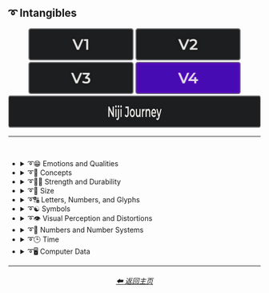<h2>➰ Intangibles</h2>

<div align="center">

[<img src="/Images/Repo_Parts/Buttons/Version_Buttons/button_version_V1_inactive.webp?raw=true" alt="MidJourney V1" height="64" />](/Pages/MJ_V1/Style_Pages/Sphere/Intangibles.md)
[<img src="/Images/Repo_Parts/Buttons/Version_Buttons/button_version_V2_inactive.webp?raw=true" alt="MidJourney V2" height="64" />](/Pages/MJ_V2/Style_Pages/Sphere/Intangibles.md)
[<img src="/Images/Repo_Parts/Buttons/Version_Buttons/button_version_V3_inactive.webp?raw=true" alt="MidJourney V3" height="64" />](/Pages/MJ_V3/Style_Pages/Just_The_Style/Intangibles.md)
[<img src="/Images/Repo_Parts/Buttons/Version_Buttons/button_version_V4_active.webp?raw=true" alt="MidJourney V4" height="64" />](/Pages/MJ_V4/Style_Pages/Just_The_Style/Intangibles.md)
<br>
[<img src="/Images/Repo_Parts/Buttons/Version_Buttons/button_version_niji_inactive_full.webp?raw=true" alt="Niji Journey" height="64" />](/Pages/Niji_Journey/Style_Pages/Intangibles.md)


</div>

<hr>
<br>


- <details><summary>➰😁 Emotions and Qualities</summary><p><div align="center">

	| Happy | Happy Accidents | Joyful |
	| :-: | :-: | :-: |
	| <img src="/Images/MJ_V4/V4_Alpha_3.5/Midjourney_Styles/Happy.webp?raw=true" width="256" /> | <img src="/Images/MJ_V4/V4_Alpha_3.5/Midjourney_Styles/Happy_Accidents.webp?raw=true" width="256" /> | <img src="/Images/MJ_V4/V4_Alpha_3.5/Midjourney_Styles/Joyful.webp?raw=true" width="256" /> |
	
	<br>

	| Excited | Euphoric | Love |
	| :-: | :-: | :-: |
	| <img src="/Images/MJ_V4/V4_Alpha_3.5/Midjourney_Styles/Excited.webp?raw=true" width="256" /> | <img src="/Images/MJ_V4/V4_Alpha_3.5/Midjourney_Styles/Euphoric.webp?raw=true" width="256" /> | <img src="/Images/MJ_V4/V4_Alpha_3.5/Midjourney_Styles/Love.webp?raw=true" width="256" /> |

	<br>
	
	| Sad | Lonely | Depressing |
	| :-: | :-: | :-: |
	| <img src="/Images/MJ_V4/V4_Alpha_3.5/Midjourney_Styles/Sad.webp?raw=true" width="256" /> | <img src="/Images/MJ_V4/V4_Alpha_3.5/Midjourney_Styles/Lonely.webp?raw=true" width="256" /> | <img src="/Images/MJ_V4/V4_Alpha_3.5/Midjourney_Styles/Depressing.webp?raw=true" width="256" /> |
	
	<br>
	
	| Cheerful | Surprise |
	| :-: | :-: |
	| <img src="/Images/MJ_V4/V4_Alpha_3.5/Midjourney_Styles/Cheerful.webp?raw=true" width="256" /> | <img src="/Images/MJ_V4/V4_Alpha_3.5/Midjourney_Styles/Surprise.webp?raw=true" width="256" /> |

	<br>

	| Emotion | Emotional |
	| :-: | :-: |
	| <img src="/Images/MJ_V4/V4_Alpha_3.5/Midjourney_Styles/Emotion.webp?raw=true" width="256" /> | <img src="/Images/MJ_V4/V4_Alpha_3.5/Midjourney_Styles/Emotional.webp?raw=true" width="256" /> |

	<br>
	
	| Intense | Freaky |
	| :-: | :-: |
	| <img src="/Images/MJ_V4/V4_Alpha_3.5/Midjourney_Styles/Intense.webp?raw=true" width="256" /> | <img src="/Images/MJ_V4/V4_Alpha_3.5/Midjourney_Styles/Freaky.webp?raw=true" width="256" /> |

	<br>
	
	| Clever | Brilliant | Intelligent |
	| :-: | :-: | :-: |
	| <img src="/Images/MJ_V4/V4_Alpha_3.5/Midjourney_Styles/Clever.webp?raw=true" width="256" /> | <img src="/Images/MJ_V4/V4_Alpha_3.5/Midjourney_Styles/Brilliant.webp?raw=true" width="256" /> | <img src="/Images/MJ_V4/V4_Alpha_3.5/Midjourney_Styles/Intelligent.webp?raw=true" width="256" /> |

	<br>

	| Whimsical |
	| :-: |
	| <img src="/Images/MJ_V4/V4_Alpha_3.5/Midjourney_Styles/Whimsical.webp?raw=true" width="256" /> |
	
	<br>
	
	| Pleasing | Evocative |
	| :-: | :-: |
	| <img src="/Images/MJ_V4/V4_Alpha_3.5/Midjourney_Styles/Pleasing.webp?raw=true" width="256" /> | <img src="/Images/MJ_V4/V4_Alpha_3.5/Midjourney_Styles/Evocative.webp?raw=true" width="256" /> |

	<br>

	| Angry | Dangerous |
	| :-: | :-: |
	| <img src="/Images/MJ_V4/V4_Alpha_3.5/Midjourney_Styles/Angry.webp?raw=true" width="256" /> | <img src="/Images/MJ_V4/V4_Alpha_3.5/Midjourney_Styles/Dangerous.webp?raw=true" width="256" /> |

	<br>

	| Angelic | Good | Heavenly |
	| :-: | :-: | :-: |
	| <img src="/Images/MJ_V4/V4_Alpha_3.5/Midjourney_Styles/Angelic.webp?raw=true" width="256" /> | <img src="/Images/MJ_V4/V4_Alpha_3.5/Midjourney_Styles/Good.webp?raw=true" width="256" /> | <img src="/Images/MJ_V4/V4_Alpha_3.5/Midjourney_Styles/Heavenly.webp?raw=true" width="256" /> |

	<br>

	| Evil | Diabolic | Demonic |
	| :-: | :-: | :-: |
	| <img src="/Images/MJ_V4/V4_Alpha_3.5/Midjourney_Styles/Evil.webp?raw=true" width="256" /> | <img src="/Images/MJ_V4/V4_Alpha_3.5/Midjourney_Styles/Diabolic.webp?raw=true" width="256" /> | <img src="/Images/MJ_V4/V4_Alpha_3.5/Midjourney_Styles/Demonic.webp?raw=true" width="256" /> |

	<br>

	| Corrupt | Corrupted |
	| :-: | :-: |
	| <img src="/Images/MJ_V4/V4_Alpha_3.5/Midjourney_Styles/Corrupt.webp?raw=true" width="256" /> | <img src="/Images/MJ_V4/V4_Alpha_3.5/Midjourney_Styles/Corrupted.webp?raw=true" width="256" /> |

	<br>
	
	| God | Devil |
	| :-: | :-: |
	| <img src="/Images/MJ_V4/V4_Alpha_3.5/Midjourney_Styles/God.webp?raw=true" width="256" /> | <img src="/Images/MJ_V4/V4_Alpha_3.5/Midjourney_Styles/Devil.webp?raw=true" width="256" /> |

	<br>

	| Benevolent | Malevolent |
	| :-: | :-: |
	| <img src="/Images/MJ_V4/V4_Alpha_3.5/Midjourney_Styles/Benevolent.webp?raw=true" width="256" /> | <img src="/Images/MJ_V4/V4_Alpha_3.5/Midjourney_Styles/Malevolent.webp?raw=true" width="256" /> |

	<br>
	
	| Troubled | Cringey |
	| :-: | :-: |
	| <img src="/Images/MJ_V4/V4_Alpha_3.5/Midjourney_Styles/Troubled.webp?raw=true" width="256" /> | <img src="/Images/MJ_V4/V4_Alpha_3.5/Midjourney_Styles/Cringey.webp?raw=true" width="256" /> |

	<br>

	| Creepy | Horror | Frightened |
	| :-: | :-: | :-: |
	| <img src="/Images/MJ_V4/V4_Alpha_3.5/Midjourney_Styles/Creepy.webp?raw=true" width="256" /> | <img src="/Images/MJ_V4/V4_Alpha_3.5/Midjourney_Styles/Horror.webp?raw=true" width="256" /> | <img src="/Images/MJ_V4/V4_Alpha_3.5/Midjourney_Styles/Frightened.webp?raw=true" width="256" /> |

	<br>

	| Spooky | Haunting |
	| :-: | :-: |
	| <img src="/Images/MJ_V4/V4_Alpha_3.6/Midjourney_Styles/Spooky.webp?raw=true" width="256" /> | <img src="/Images/MJ_V4/V4_Alpha_3.6/Midjourney_Styles/Haunting.webp?raw=true" width="256" /> |
	
	<br>
	
	| Soulful | Sublime | Ideal |
	| :-: | :-: | :-: |
	| <img src="/Images/MJ_V4/V4_Alpha_3.5/Midjourney_Styles/Soulful.webp?raw=true" width="256" /> | <img src="/Images/MJ_V4/V4_Alpha_3.5/Midjourney_Styles/Sublime.webp?raw=true" width="256" /> | <img src="/Images/MJ_V4/V4_Alpha_3.5/Midjourney_Styles/Ideal.webp?raw=true" width="256" /> |

	<br>

	| Luscious | Consumable |
	| :-: | :-: |
	| <img src="/Images/MJ_V4/V4_Alpha_3.5/Midjourney_Styles/Luscious.webp?raw=true" width="256" /> | <img src="/Images/MJ_V4/V4_Alpha_3.5/Midjourney_Styles/Consumable.webp?raw=true" width="256" /> |

	<br>
	
	| Cute |
	| :-: |
	| <img src="/Images/MJ_V4/V4_Alpha_3.5/Midjourney_Styles/Cute.webp?raw=true" width="256" /> |

	</div></p></details>


- <details><summary>➰🧠 Concepts</summary><p><div align="center">

	| Concept | Conceptual | Number |
	| :-: | :-: | :-: |
	| <img src="/Images/MJ_V4/V4_Alpha_3.5/Midjourney_Styles/Concept.webp?raw=true" width="256" /> | <img src="/Images/MJ_V4/V4_Alpha_3.5/Midjourney_Styles/Conceptual.webp?raw=true" width="256" /> | <img src="/Images/MJ_V4/V4_Alpha_3.5/Midjourney_Styles/Number.webp?raw=true" width="256" /> |

	<br>

	| Infused | Refreshing | Essence |
	| :-: | :-: | :-: |
	| <img src="/Images/MJ_V4/V4_Alpha_3.5/Midjourney_Styles/Infused.webp?raw=true" width="256" /> | <img src="/Images/MJ_V4/V4_Alpha_3.5/Midjourney_Styles/Refreshing.webp?raw=true" width="256" /> | <img src="/Images/MJ_V4/V4_Alpha_3.5/Midjourney_Styles/Essence.webp?raw=true" width="256" /> |
	
	<br>
	
	| Esoteric | Supersonic | Magnetic |
	| :-: | :-: | :-: |
	| <img src="/Images/MJ_V4/V4_Alpha_3.5/Midjourney_Styles/Esoteric.webp?raw=true" width="256" /> | <img src="/Images/MJ_V4/V4_Alpha_3.5/Midjourney_Styles/Supersonic.webp?raw=true" width="256" /> | <img src="/Images/MJ_V4/V4_Alpha_3.5/Midjourney_Styles/Magnetic.webp?raw=true" width="256" /> |

	<br>

	| Significant | Insanity |
	| :-: | :-: |
	| <img src="/Images/MJ_V4/V4_Alpha_3.5/Midjourney_Styles/Significant.webp?raw=true" width="256" /> | <img src="/Images/MJ_V4/V4_Alpha_3.5/Midjourney_Styles/Insanity.webp?raw=true" width="256" /> |

	<br>

	| Void |
	| :-: |
	| <img src="/Images/MJ_V4/V4_Alpha_3.5/Midjourney_Styles/Void.webp?raw=true" width="256" /> |
	
	<br>
	
	| Theme |
	| :-: |
	| <img src="/Images/MJ_V4/V4_Alpha_3.5/Midjourney_Styles/Theme.webp?raw=true" width="256" /> |

	<br>

	| Neural | Bleak | Barren |
	| :-: | :-: | :-: |
	| <img src="/Images/MJ_V4/V4_Alpha_3.5/Midjourney_Styles/Neural.webp?raw=true" width="256" /> | <img src="/Images/MJ_V4/V4_Alpha_3.5/Midjourney_Styles/Bleak.webp?raw=true" width="256" /> | <img src="/Images/MJ_V4/V4_Alpha_3.5/Midjourney_Styles/Barren.webp?raw=true" width="256" /> |
	
	<br>

	| Eerie | Vast |
	| :-: | :-: |
	| <img src="/Images/MJ_V4/V4_Alpha_3.5/Midjourney_Styles/Eerie.webp?raw=true" width="256" /> | <img src="/Images/MJ_V4/V4_Alpha_3.5/Midjourney_Styles/Vast.webp?raw=true" width="256" /> |
	
	<br>

	| Nothing | Something |
	| :-: | :-: |
	| <img src="/Images/MJ_V4/V4_Alpha_3.5/Midjourney_Styles/Nothing.webp?raw=true" width="256" /> | <img src="/Images/MJ_V4/V4_Alpha_3.5/Midjourney_Styles/Something.webp?raw=true" width="256" /> |
	
	<br>
	
	| Anything | Everything |
	| :-: | :-: |
	| <img src="/Images/MJ_V4/V4_Alpha_3.5/Midjourney_Styles/Anything.webp?raw=true" width="256" /> | <img src="/Images/MJ_V4/V4_Alpha_3.5/Midjourney_Styles/Everything.webp?raw=true" width="256" /> |

	<br>

	| Someone | Somebody |
	| :-: | :-: |
	| <img src="/Images/MJ_V4/V4_Alpha_3.5/Midjourney_Styles/Someone.webp?raw=true" width="256" /> | <img src="/Images/MJ_V4/V4_Alpha_3.5/Midjourney_Styles/Somebody.webp?raw=true" width="256" /> |

	<br>

	| No-one | Nobody |
	| :-: | :-: |
	| <img src="/Images/MJ_V4/V4_Alpha_3.5/Midjourney_Styles/No-one.webp?raw=true" width="256" /> | <img src="/Images/MJ_V4/V4_Alpha_3.5/Midjourney_Styles/Nobody.webp?raw=true" width="256" /> |

	<br>

	| Anyone | Anybody |
	| :-: | :-: |
	| <img src="/Images/MJ_V4/V4_Alpha_3.5/Midjourney_Styles/Anyone.webp?raw=true" width="256" /> | <img src="/Images/MJ_V4/V4_Alpha_3.5/Midjourney_Styles/Anybody.webp?raw=true" width="256" /> |

	<br>
	
	| Forms | Freaky-Forms |
	| :-: | :-: |
	| <img src="/Images/MJ_V4/V4_Alpha_3.5/Midjourney_Styles/Forms.webp?raw=true" width="256" /> | <img src="/Images/MJ_V4/V4_Alpha_3.5/Midjourney_Styles/Freaky-Forms.webp?raw=true" width="256" /> |

	<br>
	
	| Unknown | Untitled |
	| :-: | :-: |
	| <img src="/Images/MJ_V4/V4_Alpha_3.5/Midjourney_Styles/Unknown.webp?raw=true" width="256" /> | <img src="/Images/MJ_V4/V4_Alpha_3.5/Midjourney_Styles/Untitled.webp?raw=true" width="256" /> |
	
	<br>
	
	| Example | Instance | Incarnation |
	| :-: | :-: | :-: |
	| <img src="/Images/MJ_V4/V4_Alpha_3.5/Midjourney_Styles/Example.webp?raw=true" width="256" /> | <img src="/Images/MJ_V4/V4_Alpha_3.5/Midjourney_Styles/Instance.webp?raw=true" width="256" /> | <img src="/Images/MJ_V4/V4_Alpha_3.5/Midjourney_Styles/Incarnation.webp?raw=true" width="256" /> |
	
	<br>
	
	| Multifarious | Diverse |
	| :-: | :-: |
	| <img src="/Images/MJ_V4/V4_Alpha_3.5/Midjourney_Styles/Multifarious.webp?raw=true" width="256" /> | <img src="/Images/MJ_V4/V4_Alpha_3.5/Midjourney_Styles/Diverse.webp?raw=true" width="256" /> |

	<br>
	
	| Feng Shui | Perfectionism | OCD |
	| :-: | :-: | :-: |
	| <img src="/Images/MJ_V4/V4_Alpha_3.5/Midjourney_Styles/Feng_Shui.webp?raw=true" width="256" /> | <img src="/Images/MJ_V4/V4_Alpha_3.5/Midjourney_Styles/Perfectionism.webp?raw=true" width="256" /> | <img src="/Images/MJ_V4/V4_Alpha_3.5/Midjourney_Styles/OCD.webp?raw=true" width="256" /> |
	
	<br>

	| Knolling | Organized | Sorted |
	| :-: | :-: | :-: |
	| <img src="/Images/MJ_V4/V4_Alpha_3.5/Midjourney_Styles/Knolling.webp?raw=true" width="256" /> | <img src="/Images/MJ_V4/V4_Alpha_3.5/Midjourney_Styles/Organized.webp?raw=true" width="256" /> | <img src="/Images/MJ_V4/V4_Alpha_3.5/Midjourney_Styles/Sorted.webp?raw=true" width="256" /> |

	<br>

	| Neat | Tidy | Archive |
	| :-: | :-: | :-: |
	| <img src="/Images/MJ_V4/V4_Alpha_3.5/Midjourney_Styles/Neat.webp?raw=true" width="256" /> | <img src="/Images/MJ_V4/V4_Alpha_3.5/Midjourney_Styles/Tidy.webp?raw=true" width="256" /> | <img src="/Images/MJ_V4/V4_Alpha_3.5/Midjourney_Styles/Archive.webp?raw=true" width="256" /> |

	<br>
	
	| Random | Technique |
	| :-: | :-: |
	| <img src="/Images/MJ_V4/V4_Alpha_3.5/Midjourney_Styles/Random.webp?raw=true" width="256" /> | <img src="/Images/MJ_V4/V4_Alpha_3.5/Midjourney_Styles/Technique.webp?raw=true" width="256" /> |

	<br>

	| Array | Flexible | Upside-Down |
	| :-: | :-: | :-: |
	| <img src="/Images/MJ_V4/V4_Alpha_3.5/Midjourney_Styles/Array.webp?raw=true" width="256" /> | <img src="/Images/MJ_V4/V4_Alpha_3.5/Midjourney_Styles/Flexible.webp?raw=true" width="256" /> | <img src="/Images/MJ_V4/V4_Alpha_3.5/Midjourney_Styles/Upside-Down.webp?raw=true" width="256" /> |

	<br>
	
	| Chiral | Chirality | Ambidextrous |
	| :-: | :-: | :-: |
	| <img src="/Images/MJ_V4/V4_Alpha_3.5/Midjourney_Styles/Chiral.webp?raw=true" width="256" /> | <img src="/Images/MJ_V4/V4_Alpha_3.5/Midjourney_Styles/Chirality.webp?raw=true" width="256" /> | <img src="/Images/MJ_V4/V4_Alpha_3.5/Midjourney_Styles/Ambidextrous.webp?raw=true" width="256" /> |
	
	<br>
	
	| Continuity | Paradigm |
	| :-: | :-: |
	| <img src="/Images/MJ_V4/V4_Alpha_3.5/Midjourney_Styles/Continuity.webp?raw=true" width="256" /> | <img src="/Images/MJ_V4/V4_Alpha_3.5/Midjourney_Styles/Paradigm.webp?raw=true" width="256" /> |

	<br>
	
	| Representation | Manifestation | Indication |
	| :-: | :-: | :-: |
	| <img src="/Images/MJ_V4/V4_Alpha_3.5/Midjourney_Styles/Representation.webp?raw=true" width="256" /> | <img src="/Images/MJ_V4/V4_Alpha_3.5/Midjourney_Styles/Manifestation.webp?raw=true" width="256" /> | <img src="/Images/MJ_V4/V4_Alpha_3.5/Midjourney_Styles/Indication.webp?raw=true" width="256" /> |
	
	<br>
	
	| Embodiment | Quintessence | Apotheosis |
	| :-: | :-: | :-: |
	| <img src="/Images/MJ_V4/V4_Alpha_3.5/Midjourney_Styles/Embodiment.webp?raw=true" width="256" /> | <img src="/Images/MJ_V4/V4_Alpha_3.5/Midjourney_Styles/Quintessence.webp?raw=true" width="256" /> | <img src="/Images/MJ_V4/V4_Alpha_3.5/Midjourney_Styles/Apotheosis.webp?raw=true" width="256" /> |

	<br>
	
	| Kinetic |
	| :-: |
	| <img src="/Images/MJ_V4/V4_Alpha_3.5/Midjourney_Styles/Kinetic.webp?raw=true" width="256" /> |

	<br>

	| Muted | Silence |
	| :-: | :-: |
	| <img src="/Images/MJ_V4/V4_Alpha_3.5/Midjourney_Styles/Muted.webp?raw=true" width="256" /> | <img src="/Images/MJ_V4/V4_Alpha_3.5/Midjourney_Styles/Silence.webp?raw=true" width="256" /> |

	<br>
	
	| Secret | Secretive |
	| :-: | :-: |
	| <img src="/Images/MJ_V4/V4_Alpha_3.5/Midjourney_Styles/Secret.webp?raw=true" width="256" /> | <img src="/Images/MJ_V4/V4_Alpha_3.5/Midjourney_Styles/Secretive.webp?raw=true" width="256" /> |

	<br>

	| Ambiguous Image | Bayer Matrix |
	| :-: | :-: |
	| <img src="/Images/MJ_V4/V4_Alpha_3.5/Midjourney_Styles/Ambiguous_Image.webp?raw=true" width="256" /> | <img src="/Images/MJ_V4/V4_Alpha_3.5/Midjourney_Styles/Bayer_Matrix.webp?raw=true" width="256" /> |

	<br>

	| Beginning | End | Extended |
    | :-: | :-: | :-: |
    | <img src="/Images/MJ_V4/V4_Alpha_3.5/Midjourney_Styles/Beginning.webp?raw=true" width="256" /> | <img src="/Images/MJ_V4/V4_Alpha_3.5/Midjourney_Styles/End.webp?raw=true" width="256" /> | <img src="/Images/MJ_V4/V4_Alpha_3.5/Midjourney_Styles/Extended.webp?raw=true" width="256" /> |

	<br>

	| Life | Death | Purgatory |
	| :-: | :-: | :-: |
	| <img src="/Images/MJ_V4/V4_Alpha_3.5/Midjourney_Styles/Life.webp?raw=true" width="256" /> | <img src="/Images/MJ_V4/V4_Alpha_3.5/Midjourney_Styles/Death.webp?raw=true" width="256" /> | <img src="/Images/MJ_V4/V4_Alpha_3.5/Midjourney_Styles/Purgatory.webp?raw=true" width="256" /> |

	<br>

	| Mind | Ego | Egodeath |
	| :-: | :-: | :-: |
	| <img src="/Images/MJ_V4/V4_Alpha_3.5/Midjourney_Styles/Mind.webp?raw=true" width="256" /> | <img src="/Images/MJ_V4/V4_Alpha_3.5/Midjourney_Styles/Ego.webp?raw=true" width="256" /> | <img src="/Images/MJ_V4/V4_Alpha_3.5/Midjourney_Styles/Egodeath.webp?raw=true" width="256" /> |

	<br>

	| Paradox | Cryptic |
	| :-: | :-: |
	|<img src="/Images/MJ_V4/V4_Alpha_3.5/Midjourney_Styles/Paradox.webp?raw=true" width="256" /> | <img src="/Images/MJ_V4/V4_Alpha_3.5/Midjourney_Styles/Cryptic.webp?raw=true" width="256" /> |

	<br>

	| Modified | Modification | Manipulation |
	| :-: | :-: | :-: |
	| <img src="/Images/MJ_V4/V4_Alpha_3.5/Midjourney_Styles/Modified.webp?raw=true" width="256" /> | <img src="/Images/MJ_V4/V4_Alpha_3.5/Midjourney_Styles/Modification.webp?raw=true" width="256" /> | <img src="/Images/MJ_V4/V4_Alpha_3.5/Midjourney_Styles/Manipulation.webp?raw=true" width="256" /> |
	
	<br>
	
	| Alterations |
	| :-: |
	| <img src="/Images/MJ_V4/V4_Alpha_3.5/Midjourney_Styles/Alterations.webp?raw=true" width="256" /> |

	<br>
	
	| Miscellaneous | Experimental |
	| :-: | :-: |
	| <img src="/Images/MJ_V4/V4_Alpha_3.5/Midjourney_Styles/Miscellaneous.webp?raw=true" width="256" /> | <img src="/Images/MJ_V4/V4_Alpha_3.5/Midjourney_Styles/Experimental.webp?raw=true" width="256" /> |
	
	<br>
	
	| Aspect | Ratio | Aspect Ratio |
	| :-: | :-: | :-: |
	| <img src="/Images/MJ_V4/V4_Alpha_3.5/Midjourney_Styles/Aspect.webp?raw=true" width="256" /> | <img src="/Images/MJ_V4/V4_Alpha_3.5/Midjourney_Styles/Ratio.webp?raw=true" width="256" /> | <img src="/Images/MJ_V4/V4_Alpha_3.5/Midjourney_Styles/Aspect_Ratio.webp?raw=true" width="256" /> |
	
	<br>

	| Physics | Wafting |
	| :-: | :-: |
	| <img src="/Images/MJ_V4/V4_Alpha_3.5/Midjourney_Styles/Physics.webp?raw=true" width="256" /> | <img src="/Images/MJ_V4/V4_Alpha_3.5/Midjourney_Styles/Wafting.webp?raw=true" width="256" /> |

	<br>

	| System | Prompt |
	| :-: | :-: |
	| <img src="/Images/MJ_V4/V4_Alpha_3.5/Midjourney_Styles/System.webp?raw=true" width="256" /> | <img src="/Images/MJ_V4/V4_Alpha_3.5/Midjourney_Styles/Prompt.webp?raw=true" width="256" /> |

    <br>

    | Sinusoid | Summation |
    | :-: | :-: |
    | <img src="/Images/MJ_V4/V4_Alpha_3.5/Midjourney_Styles/Sinusoid.webp?raw=true" width="256" /> | <img src="/Images/MJ_V4/V4_Alpha_3.5/Midjourney_Styles/Summation.webp?raw=true" width="256" /> |

    <br>

    | Destructive | Abrasion |
    | :-: | :-: |
    | <img src="/Images/MJ_V4/V4_Alpha_3.5/Midjourney_Styles/Destructive.webp?raw=true" width="256" /> | <img src="/Images/MJ_V4/V4_Alpha_3.5/Midjourney_Styles/Abrasion.webp?raw=true" width="256" /> |

    <br>

    | Obstructed | Convergence |
    | :-: | :-: |
    | <img src="/Images/MJ_V4/V4_Alpha_3.5/Midjourney_Styles/Obstructed.webp?raw=true" width="256" /> | <img src="/Images/MJ_V4/V4_Alpha_3.5/Midjourney_Styles/Convergence.webp?raw=true" width="256" /> |

    <br>

    | Displace | Shifted | Shifting |
    | :-: | :-: | :-: |
    | <img src="/Images/MJ_V4/V4_Alpha_3.5/Midjourney_Styles/Displace.webp?raw=true" width="256" /> | <img src="/Images/MJ_V4/V4_Alpha_3.5/Midjourney_Styles/Shifted.webp?raw=true" width="256" /> | <img src="/Images/MJ_V4/V4_Alpha_3.5/Midjourney_Styles/Shifting.webp?raw=true" width="256" /> |
	
	<br>
	
	| Accumulation | Accumulated |
	| :-: | :-: |
	| <img src="/Images/MJ_V4/V4_Alpha_3.5/Midjourney_Styles/Accumulation.webp?raw=true" width="256" /> | <img src="/Images/MJ_V4/V4_Alpha_3.5/Midjourney_Styles/Accumulated.webp?raw=true" width="256" /> |

	<br>

	| Resolution | Format |
	| :-: | :-: |
	| <img src="/Images/MJ_V4/V4_Alpha_3.5/Midjourney_Styles/Resolution.webp?raw=true" width="256" /> | <img src="/Images/MJ_V4/V4_Alpha_3.5/Midjourney_Styles/Format.webp?raw=true" width="256" /> |

	<br>
	
	| Breathing |
	| :-: |
	| <img src="/Images/MJ_V4/V4_Alpha_3.5/Midjourney_Styles/Breathing.webp?raw=true" width="256" /> |

	<br>
	
	| Play | Playing | Playful |
	| :-: | :-: | :-: |
	| <img src="/Images/MJ_V4/V4_Alpha_3.5/Midjourney_Styles/Play.webp?raw=true" width="256" /> | <img src="/Images/MJ_V4/V4_Alpha_3.5/Midjourney_Styles/Playing.webp?raw=true" width="256" /> | <img src="/Images/MJ_V4/V4_Alpha_3.5/Midjourney_Styles/Playful.webp?raw=true" width="256" /> |

	<br>
	
	| Wulfken |
	| :-: |
	| <img src="/Images/MJ_V4/V4_Alpha_3.5/Midjourney_Styles/Wulfken.webp?raw=true" width="256" /> |
	
	<br>
	
	| Nom | Nom-Nom |
	| :-: | :-: |
	| <img src="/Images/MJ_V4/V4_Alpha_3.5/Midjourney_Styles/Nom.webp?raw=true" width="256" /> | <img src="/Images/MJ_V4/V4_Alpha_3.5/Midjourney_Styles/Nom-Nom.webp?raw=true" width="256" /> |

	<br>
	
	| Derp | Hurr-Durr |
	| :-: | :-: |
	| <img src="/Images/MJ_V4/V4_Alpha_3.5/Midjourney_Styles/Derp.webp?raw=true" width="256" /> | <img src="/Images/MJ_V4/V4_Alpha_3.5/Midjourney_Styles/Hurr-Durr.webp?raw=true" width="256" /> |
	
	<br>
	
	| Derr | Durrific |
	| :-: | :-: |
	| <img src="/Images/MJ_V4/V4_Alpha_3.5/Midjourney_Styles/Derr.webp?raw=true" width="256" /> | <img src="/Images/MJ_V4/V4_Alpha_3.5/Midjourney_Styles/Durrific.webp?raw=true" width="256" /> |

	</div></p></details>


- <details><summary>➰🏋️‍♂️ Strength and Durability</summary><p><div align="center">

	| Weak | Strong | Durable |
	| :-: | :-: | :-: |
	| <img src="/Images/MJ_V4/V4_Alpha_3.5/Midjourney_Styles/Weak.webp?raw=true" width="256" /> | <img src="/Images/MJ_V4/V4_Alpha_3.5/Midjourney_Styles/Strong.webp?raw=true" width="256" /> | <img src="/Images/MJ_V4/V4_Alpha_3.5/Midjourney_Styles/Durable.webp?raw=true" width="256" /> |

	<br>

	| Powerful |
	| :-: |
	| <img src="/Images/MJ_V4/V4_Alpha_3.5/Midjourney_Styles/Powerful.webp?raw=true" width="256" /> |

	</div></p></details>


- <details><summary>➰🤏 Size</summary><p><div align="center">

	| Size | Bite-Sized | Scale |
	| :-: | :-: | :-: |
	| <img src="/Images/MJ_V4/V4_Alpha_3.5/Midjourney_Styles/Size.webp?raw=true" width="256" /> | <img src="/Images/MJ_V4/V4_Alpha_3.5/Midjourney_Styles/Bite-Sized.webp?raw=true" width="256" /> | <img src="/Images/MJ_V4/V4_Alpha_3.5/Midjourney_Styles/Scale.webp?raw=true" width="256" /> |
	
	<br>
	
	| Nano | Micro | Tiny |
	| :-: | :-: | :-: |
	| <img src="/Images/MJ_V4/V4_Alpha_3.5/Midjourney_Styles/Nano.webp?raw=true" width="256" /> | <img src="/Images/MJ_V4/V4_Alpha_3.5/Midjourney_Styles/Micro.webp?raw=true" width="256" /> | <img src="/Images/MJ_V4/V4_Alpha_3.5/Midjourney_Styles/Tiny.webp?raw=true" width="256" /> |
	
	<br>
	
	| Mini | Big | Large |
	| :-: | :-: | :-: |
	| <img src="/Images/MJ_V4/V4_Alpha_3.5/Midjourney_Styles/Mini.webp?raw=true" width="256" /> | <img src="/Images/MJ_V4/V4_Alpha_3.5/Midjourney_Styles/Big.webp?raw=true" width="256" /> | <img src="/Images/MJ_V4/V4_Alpha_3.5/Midjourney_Styles/Large.webp?raw=true" width="256" /> |

	<br>
	
	| Huge | Massive | Massive Scale |
	| :-: | :-: | :-: |
	| <img src="/Images/MJ_V4/V4_Alpha_3.5/Midjourney_Styles/Huge.webp?raw=true" width="256" /> | <img src="/Images/MJ_V4/V4_Alpha_3.5/Midjourney_Styles/Massive.webp?raw=true" width="256" /> | <img src="/Images/MJ_V4/V4_Alpha_3.5/Midjourney_Styles/Massive_Scale.webp?raw=true" width="256" /> |

	</div></p></details>


- <details><summary>➰🔠 Letters, Numbers, and Glyphs</summary><p>

  - <details><summary>🔠 Letters</summary><p><div align="center">

	| A | B | C |
	| :-: | :-: | :-: |
	| <img src="/Images/MJ_V4/V4_Alpha_3.6/Midjourney_Styles/Unicode_Characters/Letters/A.webp?raw=true" width="256" /> | <img src="/Images/MJ_V4/V4_Alpha_3.6/Midjourney_Styles/Unicode_Characters/Letters/B.webp?raw=true" width="256" /> | <img src="/Images/MJ_V4/V4_Alpha_3.6/Midjourney_Styles/Unicode_Characters/Letters/C.webp?raw=true" width="256" /> |
	
	<br>
	
	| D | E | F |
	| :-: | :-: | :-: |
	| <img src="/Images/MJ_V4/V4_Alpha_3.6/Midjourney_Styles/Unicode_Characters/Letters/D.webp?raw=true" width="256" /> | <img src="/Images/MJ_V4/V4_Alpha_3.6/Midjourney_Styles/Unicode_Characters/Letters/E.webp?raw=true" width="256" /> | <img src="/Images/MJ_V4/V4_Alpha_3.6/Midjourney_Styles/Unicode_Characters/Letters/F.webp?raw=true" width="256" /> |
	
	<br>
	
	| G | H | I |
	| :-: | :-: | :-: |
	| <img src="/Images/MJ_V4/V4_Alpha_3.6/Midjourney_Styles/Unicode_Characters/Letters/G.webp?raw=true" width="256" /> | <img src="/Images/MJ_V4/V4_Alpha_3.6/Midjourney_Styles/Unicode_Characters/Letters/H.webp?raw=true" width="256" /> | <img src="/Images/MJ_V4/V4_Alpha_3.6/Midjourney_Styles/Unicode_Characters/Letters/I.webp?raw=true" width="256" /> |
	
	<br>
	
	| J | K | L |
	| :-: | :-: | :-: |
	| <img src="/Images/MJ_V4/V4_Alpha_3.6/Midjourney_Styles/Unicode_Characters/Letters/J.webp?raw=true" width="256" /> | <img src="/Images/MJ_V4/V4_Alpha_3.6/Midjourney_Styles/Unicode_Characters/Letters/K.webp?raw=true" width="256" /> | <img src="/Images/MJ_V4/V4_Alpha_3.6/Midjourney_Styles/Unicode_Characters/Letters/L.webp?raw=true" width="256" /> |
	
	<br>
	
	| M | N | O |
	| :-: | :-: | :-: |
	| <img src="/Images/MJ_V4/V4_Alpha_3.6/Midjourney_Styles/Unicode_Characters/Letters/M.webp?raw=true" width="256" /> | <img src="/Images/MJ_V4/V4_Alpha_3.6/Midjourney_Styles/Unicode_Characters/Letters/N.webp?raw=true" width="256" /> | <img src="/Images/MJ_V4/V4_Alpha_3.6/Midjourney_Styles/Unicode_Characters/Letters/O.webp?raw=true" width="256" /> |
	
	<br>
	
	| P | Q | R |
	| :-: | :-: | :-: |
	| <img src="/Images/MJ_V4/V4_Alpha_3.6/Midjourney_Styles/Unicode_Characters/Letters/P.webp?raw=true" width="256" /> | <img src="/Images/MJ_V4/V4_Alpha_3.6/Midjourney_Styles/Unicode_Characters/Letters/Q.webp?raw=true" width="256" /> | <img src="/Images/MJ_V4/V4_Alpha_3.6/Midjourney_Styles/Unicode_Characters/Letters/R.webp?raw=true" width="256" /> |
	
	<br>
	
	| S | T | U |
	| :-: | :-: | :-: |
	| <img src="/Images/MJ_V4/V4_Alpha_3.6/Midjourney_Styles/Unicode_Characters/Letters/S.webp?raw=true" width="256" /> | <img src="/Images/MJ_V4/V4_Alpha_3.6/Midjourney_Styles/Unicode_Characters/Letters/T.webp?raw=true" width="256" /> | <img src="/Images/MJ_V4/V4_Alpha_3.6/Midjourney_Styles/Unicode_Characters/Letters/U.webp?raw=true" width="256" /> |
	
	<br>
	
	| V | W | X |
	| :-: | :-: | :-: |
	| <img src="/Images/MJ_V4/V4_Alpha_3.6/Midjourney_Styles/Unicode_Characters/Letters/V.webp?raw=true" width="256" /> | <img src="/Images/MJ_V4/V4_Alpha_3.6/Midjourney_Styles/Unicode_Characters/Letters/W.webp?raw=true" width="256" /> | <img src="/Images/MJ_V4/V4_Alpha_3.6/Midjourney_Styles/Unicode_Characters/Letters/X.webp?raw=true" width="256" /> |
	
	<br>
	
	| Y | Z |
	| :-: | :-: |
	| <img src="/Images/MJ_V4/V4_Alpha_3.6/Midjourney_Styles/Unicode_Characters/Letters/Y.webp?raw=true" width="256" /> | <img src="/Images/MJ_V4/V4_Alpha_3.6/Midjourney_Styles/Unicode_Characters/Letters/Z.webp?raw=true" width="256" /> |

	</div></p></details>


  - <details><summary>🔢 Numbers</summary><p><div align="center">

	| 0 | 1 | 2 |
	| :-: | :-: | :-: |
	| <img src="/Images/MJ_V4/V4_Alpha_3.6/Midjourney_Styles/Unicode_Characters/Numbers/0.webp?raw=true" width="256" /> | <img src="/Images/MJ_V4/V4_Alpha_3.6/Midjourney_Styles/Unicode_Characters/Numbers/1.webp?raw=true" width="256" /> | <img src="/Images/MJ_V4/V4_Alpha_3.6/Midjourney_Styles/Unicode_Characters/Numbers/2.webp?raw=true" width="256" /> |
	
	
	<br>
	
	| 3 | 4 | 5 |
	| :-: | :-: | :-: |
	| <img src="/Images/MJ_V4/V4_Alpha_3.6/Midjourney_Styles/Unicode_Characters/Numbers/3.webp?raw=true" width="256" /> | <img src="/Images/MJ_V4/V4_Alpha_3.6/Midjourney_Styles/Unicode_Characters/Numbers/4.webp?raw=true" width="256" /> | <img src="/Images/MJ_V4/V4_Alpha_3.6/Midjourney_Styles/Unicode_Characters/Numbers/5.webp?raw=true" width="256" /> |
	
	<br>
	
	| 6 | 7 | 8 |
	| :-: | :-: | :-: |
	| <img src="/Images/MJ_V4/V4_Alpha_3.6/Midjourney_Styles/Unicode_Characters/Numbers/6.webp?raw=true" width="256" /> | <img src="/Images/MJ_V4/V4_Alpha_3.6/Midjourney_Styles/Unicode_Characters/Numbers/7.webp?raw=true" width="256" /> | <img src="/Images/MJ_V4/V4_Alpha_3.6/Midjourney_Styles/Unicode_Characters/Numbers/8.webp?raw=true" width="256" /> |
	
	<br>
	
	| 9 |
	| :-: |
	| <img src="/Images/MJ_V4/V4_Alpha_3.6/Midjourney_Styles/Unicode_Characters/Numbers/9.webp?raw=true" width="256" /> |

	</div></p></details>


  - <details><summary>🔣 Unicode Symbols</summary><p><div align="center">

	| <br>,<p><div align="center"><i><h6>Comma</h6></i></div></p> | <br>&#x27;<p><div align="center"><i><h6>Apostrophe</h6></i></div></p> |
	| :-: | :-: |
	| <img src="/Images/MJ_V4/V4_Alpha_3.5/Midjourney_Styles/Unicode_Symbols/Comma.webp?raw=true" width="256" /> | <img src="/Images/MJ_V4/V4_Alpha_3.5/Midjourney_Styles/Unicode_Symbols/Apostrophe.webp?raw=true" width="256" /> |

	<br>

	| <br>&#x22;<p><div align="center"><i><h6>Quotation Mark</h6></i></div></p> | <br>„<p><div align="center"><i><h6>Double Low-9 Quotation Mark</h6></i></div></p> |
	| :-: | :-: |
	| <img src="/Images/MJ_V4/V4_Alpha_3.5/Midjourney_Styles/Unicode_Symbols/Quotation_Mark.webp?raw=true" width="256" /> | <img src="/Images/MJ_V4/V4_Alpha_3.5/Midjourney_Styles/Unicode_Symbols/Double_Low-9_Quotation_Mark.webp?raw=true" width="256" /> |

	<br>

	| <br>.<p><div align="center"><i><h6>Period</h6></i></div></p> | <br>…<p><div align="center"><i><h6>Ellipsis</h6></i></div></p> | <br>`<p><div align="center"><i><h6>Backtick</h6></i></div></p> |
	| :-: | :-: | :-: |
	| <img src="/Images/MJ_V4/V4_Alpha_3.5/Midjourney_Styles/Unicode_Symbols/Period.webp?raw=true" width="256" /> | <img src="/Images/MJ_V4/V4_Alpha_3.5/Midjourney_Styles/Unicode_Symbols/Ellipsis.webp?raw=true" width="256" /> | <img src="/Images/MJ_V4/V4_Alpha_3.5/Midjourney_Styles/Unicode_Symbols/Backtick.webp?raw=true" width="256" /> |

	<br>

	| <br>~<p><div align="center"><i><h6>Tilde</h6></i></div></p> | <br>_<p><div align="center"><i><h6>Underscore</h6></i></div></p> | <br>¯<p><div align="center"><i><h6>Macron</h6></i></div></p> |
	| :-: | :-: | :-: |
	| <img src="/Images/MJ_V4/V4_Alpha_3.5/Midjourney_Styles/Unicode_Symbols/Tilde.webp?raw=true" width="256" /> | <img src="/Images/MJ_V4/V4_Alpha_3.5/Midjourney_Styles/Unicode_Symbols/Underscore.webp?raw=true" width="256" /> | <img src="/Images/MJ_V4/V4_Alpha_3.5/Midjourney_Styles/Unicode_Symbols/Macron.webp?raw=true" width="256" /> |

	<br>

	| <br>@<p><div align="center"><i><h6>At Sign</h6></i></div></p> | <br>#<p><div align="center"><i><h6>Number Sign</h6></i></div></p> |
	| :-: | :-: |
	| <img src="/Images/MJ_V4/V4_Alpha_3.5/Midjourney_Styles/Unicode_Symbols/At_Sign.webp?raw=true" width="256" /> | <img src="/Images/MJ_V4/V4_Alpha_3.5/Midjourney_Styles/Unicode_Symbols/Number_Sign.webp?raw=true" width="256" /> |

	<br>

	| <br>^<p><div align="center"><i><h6>Caret</h6></i></div></p> | <br>°<p><div align="center"><i><h6>Degrees</h6></i></div></p> | <br>¤<p><div align="center"><i><h6>Currency Sign</h6></i></div></p> |
	| :-: | :-: | :-: |
	| <img src="/Images/MJ_V4/V4_Alpha_3.5/Midjourney_Styles/Unicode_Symbols/Caret.webp?raw=true" width="256" /> | <img src="/Images/MJ_V4/V4_Alpha_3.5/Midjourney_Styles/Unicode_Symbols/Degrees.webp?raw=true" width="256" /> | <img src="/Images/MJ_V4/V4_Alpha_3.5/Midjourney_Styles/Unicode_Symbols/Currency_Sign.webp?raw=true" width="256" /> |

	<br>

	| <br>$<p><div align="center"><i><h6>Dollar</h6></i></div></p> | <br>¢<p><div align="center"><i><h6>Cent</h6></i></div></p> | <br>£<p><div align="center"><i><h6>Pound</h6></i></div></p> |
	| :-: | :-: | :-: |
	| <img src="/Images/MJ_V4/V4_Alpha_3.5/Midjourney_Styles/Unicode_Symbols/Dollar.webp?raw=true" width="256" /> | <img src="/Images/MJ_V4/V4_Alpha_3.5/Midjourney_Styles/Unicode_Symbols/Cent.webp?raw=true" width="256" /> | <img src="/Images/MJ_V4/V4_Alpha_3.5/Midjourney_Styles/Unicode_Symbols/Pound.webp?raw=true" width="256" /> |

	<br>

	| <br>€<p><div align="center"><i><h6>Euro</h6></i></div></p> | <br>¥<p><div align="center"><i><h6>Yen</h6></i></div></p> | <br>₩<p><div align="center"><i><h6>Won</h6></i></div></p> |
	| :-: | :-: | :-: |
	| <img src="/Images/MJ_V4/V4_Alpha_3.5/Midjourney_Styles/Unicode_Symbols/Euro.webp?raw=true" width="256" /> | <img src="/Images/MJ_V4/V4_Alpha_3.5/Midjourney_Styles/Unicode_Symbols/Yen.webp?raw=true" width="256" /> | <img src="/Images/MJ_V4/V4_Alpha_3.5/Midjourney_Styles/Unicode_Symbols/Won.webp?raw=true" width="256" /> |

	<br>

	| <br>%<p><div align="center"><i><h6>Percent</h6></i></div></p> | <br>‰<p><div align="center"><i><h6>Permile</h6></i></div></p> |
	| :-: | :-: |
	| <img src="/Images/MJ_V4/V4_Alpha_3.5/Midjourney_Styles/Unicode_Symbols/Percent.webp?raw=true" width="256" /> | <img src="/Images/MJ_V4/V4_Alpha_3.5/Midjourney_Styles/Unicode_Symbols/Permile.webp?raw=true" width="256" /> |

	<br>

	| <br>&<p><div align="center"><i><h6>Ampersand</h6></i></div></p> | <br>⅋<p><div align="center"><i><h6>Turned Ampersand</h6></i></div></p> |
	| :-: | :-: |
	| <img src="/Images/MJ_V4/V4_Alpha_3.5/Midjourney_Styles/Unicode_Symbols/Ampersand.webp?raw=true" width="256" /> | <img src="/Images/MJ_V4/V4_Alpha_3.5/Midjourney_Styles/Unicode_Symbols/Turned_Ampersand.webp?raw=true" width="256" /> |

	<br>

	| <br>;<p><div align="center"><i><h6>Semicolon</h6></i></div></p> | <br>:<p><div align="center"><i><h6>Colon</h6></i></div></p> | <br>⁝<p><div align="center"><i><h6>Isocolon</h6></i></div></p> |
	| :-: | :-: | :-: |
	| <img src="/Images/MJ_V4/V4_Alpha_3.5/Midjourney_Styles/Unicode_Symbols/Semicolon.webp?raw=true" width="256" /> | <img src="/Images/MJ_V4/V4_Alpha_3.5/Midjourney_Styles/Unicode_Symbols/Colon.webp?raw=true" width="256" /> | <img src="/Images/MJ_V4/V4_Alpha_3.5/Midjourney_Styles/Unicode_Symbols/Isocolon.webp?raw=true" width="256" /> |

	<br>

	| <br>&#x7C;<p><div align="center"><i><h6>Vertical Bar</h6></i></div></p> | <br>¦<p><div align="center"><i><h6>Broken Vertical Bar</h6></i></div></p> |
	| :-: | :-: |
	| <img src="/Images/MJ_V4/V4_Alpha_3.5/Midjourney_Styles/Unicode_Symbols/Vertical_Bar.webp?raw=true" width="256" /> | <img src="/Images/MJ_V4/V4_Alpha_3.5/Midjourney_Styles/Unicode_Symbols/Broken_Vertical_Bar.webp?raw=true" width="256" /> |

	<br>

	| <br>/<p><div align="center"><i><h6>Slash</h6></i></div></p> | <br>&#x5C;<p><div align="center"><i><h6>Backslash</h6></i></div></p> |
	| :-: | :-: |
	| <img src="/Images/MJ_V4/V4_Alpha_3.5/Midjourney_Styles/Unicode_Symbols/Slash.webp?raw=true" width="256" /> | <img src="/Images/MJ_V4/V4_Alpha_3.5/Midjourney_Styles/Unicode_Symbols/Backslash.webp?raw=true" width="256" /> |

	<br>

	| <br>+<p><div align="center"><i><h6>Plus</h6></i></div></p> | <br>-<p><div align="center"><i><h6>Hyphen</h6></i></div></p> | <br>±<p><div align="center"><i><h6>Plus-Minus Sign</h6></i></div></p> |
	| :-: | :-: | :-: |
	| <img src="/Images/MJ_V4/V4_Alpha_3.5/Midjourney_Styles/Unicode_Symbols/Plus.webp?raw=true" width="256" /> | <img src="/Images/MJ_V4/V4_Alpha_3.5/Midjourney_Styles/Unicode_Symbols/Hyphen.webp?raw=true" width="256" /> | <img src="/Images/MJ_V4/V4_Alpha_3.5/Midjourney_Styles/Unicode_Symbols/Plus-Minus_Sign.webp?raw=true" width="256" /> |

	<br>

	| <br>×<p><div align="center"><i><h6>Multiply</h6></i></div></p> | <br>÷<p><div align="center"><i><h6>Divide</h6></i></div></p> | <br>=<p><div align="center"><i><h6>Equals</h6></i></div></p> |
	| :-: | :-: | :-: |
	| <img src="/Images/MJ_V4/V4_Alpha_3.5/Midjourney_Styles/Unicode_Symbols/Multiply.webp?raw=true" width="256" /> | <img src="/Images/MJ_V4/V4_Alpha_3.5/Midjourney_Styles/Unicode_Symbols/Divide.webp?raw=true" width="256" /> | <img src="/Images/MJ_V4/V4_Alpha_3.5/Midjourney_Styles/Unicode_Symbols/Equals.webp?raw=true" width="256" /> |

	<br>

	| <br><<p><div align="center"><i><h6>Less Than</h6></i></div></p> | <br>><p><div align="center"><i><h6>Greater Than</h6></i></div></p> |
	| :-: | :-: |
	| <img src="/Images/MJ_V4/V4_Alpha_3.5/Midjourney_Styles/Unicode_Symbols/Less_Than.webp?raw=true" width="256" /> | <img src="/Images/MJ_V4/V4_Alpha_3.5/Midjourney_Styles/Unicode_Symbols/Greater_Than.webp?raw=true" width="256" /> |

	<br>

	| <br>!<p><div align="center"><i><h6>Exclimation Mark</h6></i></div></p> | <br>¡<p><div align="center"><i><h6>Inverted Exclimation Mark</h6></i></div></p> |
	| :-: | :-: |
	| <img src="/Images/MJ_V4/V4_Alpha_3.5/Midjourney_Styles/Unicode_Symbols/Exclimation_Mark.webp?raw=true" width="256" /> | <img src="/Images/MJ_V4/V4_Alpha_3.5/Midjourney_Styles/Unicode_Symbols/Inverted_Exclimation_Mark.webp?raw=true" width="256" /> |

	<br>

	| <br>?<p><div align="center"><i><h6>Question Mark</h6></i></div></p> | <br>¿<p><div align="center"><i><h6>Inverted Question Mark</h6></i></div></p> | <br>‽<p><div align="center"><i><h6>Interrobang</h6></i></div></p> |
	| :-: | :-: | :-: |
	| <img src="/Images/MJ_V4/V4_Alpha_3.5/Midjourney_Styles/Unicode_Symbols/Question_Mark.webp?raw=true" width="256" /> | <img src="/Images/MJ_V4/V4_Alpha_3.5/Midjourney_Styles/Unicode_Symbols/Inverted_Question_Mark.webp?raw=true" width="256" /> | <img src="/Images/MJ_V4/V4_Alpha_3.5/Midjourney_Styles/Unicode_Symbols/Interrobang.webp?raw=true" width="256" /> |

	<br>

	| <br>*<p><div align="center"><i><h6>Asterisk</h6></i></div></p> | <br>⁂<p><div align="center"><i><h6>Asterism</h6></i></div></p> |
	| :-: | :-: |
	| <img src="/Images/MJ_V4/V4_Alpha_3.5/Midjourney_Styles/Unicode_Symbols/Asterisk.webp?raw=true" width="256" /> | <img src="/Images/MJ_V4/V4_Alpha_3.5/Midjourney_Styles/Unicode_Symbols/Asterism.webp?raw=true" width="256" /> |

	<br>

	| <br>•<p><div align="center"><i><h6>Bullet</h6></i></div></p> | <br>‣<p><div align="center"><i><h6>Triangular Bullet</h6></i></div></p> |
	| :-: | :-: |
	| <img src="/Images/MJ_V4/V4_Alpha_3.5/Midjourney_Styles/Unicode_Symbols/Bullet.webp?raw=true" width="256" /> | <img src="/Images/MJ_V4/V4_Alpha_3.5/Midjourney_Styles/Unicode_Symbols/Triangular_Bullet.webp?raw=true" width="256" /> |

	<br>

	| <br>○<p><div align="center"><i><h6>White Circle</h6></i></div></p> | <br>●<p><div align="center"><i><h6>Black Circle</h6></i></div></p> |
	| :-: | :-: |
	| <img src="/Images/MJ_V4/V4_Alpha_3.5/Midjourney_Styles/Unicode_Symbols/White_Circle.webp?raw=true" width="256" /> | <img src="/Images/MJ_V4/V4_Alpha_3.5/Midjourney_Styles/Unicode_Symbols/Black_Circle.webp?raw=true" width="256" /> |

	<br>

	| <br>□<p><div align="center"><i><h6>White Square</h6></i></div></p> | <br>■<p><div align="center"><i><h6>Black Square</h6></i></div></p> | ▪<br>︎<p><div align="center"><i><h6>Small Black Square</h6></i></div></p> |
	| :-: | :-: | :-: |
	| <img src="/Images/MJ_V4/V4_Alpha_3.5/Midjourney_Styles/Unicode_Symbols/White_Square.webp?raw=true" width="256" /> | <img src="/Images/MJ_V4/V4_Alpha_3.5/Midjourney_Styles/Unicode_Symbols/Black_Square.webp?raw=true" width="256" /> | <img src="/Images/MJ_V4/V4_Alpha_3.5/Midjourney_Styles/Unicode_Symbols/Small_Black_Square.webp?raw=true" width="256" /> |

	<br>

	| <br>☆<p><div align="center"><i><h6>Star</h6></i></div></p> | <br>◇<p><div align="center"><i><h6>Diamond</h6></i></div></p> |
	| :-: | :-: |
	| <img src="/Images/MJ_V4/V4_Alpha_3.5/Midjourney_Styles/Unicode_Symbols/Star.webp?raw=true" width="256" /> | <img src="/Images/MJ_V4/V4_Alpha_3.5/Midjourney_Styles/Unicode_Symbols/Diamond.webp?raw=true" width="256" /> |

	<br>

	| <br>♤<p><div align="center"><i><h6>Spade</h6></i></div></p> | <br>♡<p><div align="center"><i><h6>Heart</h6></i></div></p> | <br>♧<p><div align="center"><i><h6>Club</h6></i></div></p> |
	| :-: | :-: | :-: |
	| <img src="/Images/MJ_V4/V4_Alpha_3.5/Midjourney_Styles/Unicode_Symbols/Spade.webp?raw=true" width="256" /> | <img src="/Images/MJ_V4/V4_Alpha_3.5/Midjourney_Styles/Unicode_Symbols/Heart.webp?raw=true" width="256" /> | <img src="/Images/MJ_V4/V4_Alpha_3.5/Midjourney_Styles/Unicode_Symbols/Club.webp?raw=true" width="256" /> |

	<br>

	| <br>†<p><div align="center"><i><h6>Dagger</h6></i></div></p> | <br>‡<p><div align="center"><i><h6>Double Dagger</h6></i></div></p> |
	| :-: | :-: |
	| <img src="/Images/MJ_V4/V4_Alpha_3.5/Midjourney_Styles/Unicode_Symbols/Dagger.webp?raw=true" width="256" /> | <img src="/Images/MJ_V4/V4_Alpha_3.5/Midjourney_Styles/Unicode_Symbols/Double_Dagger.webp?raw=true" width="256" /> |

	<br>

	| <br>(<p><div align="center"><i><h6>Left Parenthesis</h6></i></div></p> | <br>)<p><div align="center"><i><h6>Right Parenthesis</h6></i></div></p> |
	| :-: | :-: |
	| <img src="/Images/MJ_V4/V4_Alpha_3.5/Midjourney_Styles/Unicode_Symbols/Left_Parenthesis.webp?raw=true" width="256" /> | <img src="/Images/MJ_V4/V4_Alpha_3.5/Midjourney_Styles/Unicode_Symbols/Right_Parenthesis.webp?raw=true" width="256" /> |

	<br>

	| <br>[<p><div align="center"><i><h6>Left Square Bracket</h6></i></div></p> | <br>]<p><div align="center"><i><h6>Right Square Bracket</h6></i></div></p> |
	| :-: | :-: |
	| <img src="/Images/MJ_V4/V4_Alpha_3.5/Midjourney_Styles/Unicode_Symbols/Left_Square_Bracket.webp?raw=true" width="256" /> | <img src="/Images/MJ_V4/V4_Alpha_3.5/Midjourney_Styles/Unicode_Symbols/Right_Square_Bracket.webp?raw=true" width="256" /> |

	<br>

	| <br>{<p><div align="center"><i><h6>Left Curly Bracket</h6></i></div></p> | <br>}<p><div align="center"><i><h6>Right Curly Bracket</h6></i></div></p> |
	| :-: | :-: |
	| <img src="/Images/MJ_V4/V4_Alpha_3.5/Midjourney_Styles/Unicode_Symbols/Left_Curly_Bracket.webp?raw=true" width="256" /> | <img src="/Images/MJ_V4/V4_Alpha_3.5/Midjourney_Styles/Unicode_Symbols/Right_Curly_Bracket.webp?raw=true" width="256" /> |

	<br>

	| <br>《<p><div align="center"><i><h6>Left Guillemet</h6></i></div></p> | <br>》<p><div align="center"><i><h6>Right Guillemet</h6></i></div></p> |
	| :-: | :-: |
	| <img src="/Images/MJ_V4/V4_Alpha_3.5/Midjourney_Styles/Unicode_Symbols/Left_Guillemet.webp?raw=true" width="256" /> | <img src="/Images/MJ_V4/V4_Alpha_3.5/Midjourney_Styles/Unicode_Symbols/Right_Guillemet.webp?raw=true" width="256" /> |

	<br>

	| <br>‹<p><div align="center"><i><h6>Single Left-Pointing Angle Quotation Mark</h6></i></div></p> | <br>›<p><div align="center"><i><h6>Single Right-Pointing Angle Quotation Mark</h6></i></div></p> |
	| :-: | :-: |
	| <img src="/Images/MJ_V4/V4_Alpha_3.5/Midjourney_Styles/Unicode_Symbols/Single_Left-Pointing_Angle Quotation_Mark.webp?raw=true" width="256" /> | <img src="/Images/MJ_V4/V4_Alpha_3.5/Midjourney_Styles/Unicode_Symbols/Single_Right-Pointing_Angle_Quotation_Mark.webp?raw=true" width="256" /> |

	<br>

	| <br>«<p><div align="center"><i><h6>Double Left-Pointing Angle Quotation Mark</h6></i></div></p> | <br>»<p><div align="center"><i><h6>Double Right-Pointing Angle Quotation Mark</h6></i></div></p> |
	| :-: | :-: |
	| <img src="/Images/MJ_V4/V4_Alpha_3.5/Midjourney_Styles/Unicode_Symbols/Double_Left-Pointing_Angle Quotation_Mark.webp?raw=true" width="256" /> | <img src="/Images/MJ_V4/V4_Alpha_3.5/Midjourney_Styles/Unicode_Symbols/Double_Right-Pointing_Angle_Quotation_Mark.webp?raw=true" width="256" /> |

	<br>

	| <br>™<p><div align="center"><i><h6>Trademark</h6></i></div></p> | <br>©<p><div align="center"><i><h6>Copyright</h6></i></div></p> | <br>®<p><div align="center"><i><h6>Registered Trademark</h6></i></div></p> |
	| :-: | :-: | :-: |
	| <img src="/Images/MJ_V4/V4_Alpha_3.5/Midjourney_Styles/Unicode_Symbols/Trademark.webp?raw=true" width="256" /> | <img src="/Images/MJ_V4/V4_Alpha_3.5/Midjourney_Styles/Unicode_Symbols/Copyright.webp?raw=true" width="256" /> | <img src="/Images/MJ_V4/V4_Alpha_3.5/Midjourney_Styles/Unicode_Symbols/Registered_Trademark.webp?raw=true" width="256" /> |

	<br>

	| <br>§<p><div align="center"><i><h6>Section Sign</h6></i></div></p> | <br>¶<p><div align="center"><i><h6>Paragraph</h6></i></div></p> | <br>⁋<p><div align="center"><i><h6>Pilcrow</h6></i></div></p> |
	| :-: | :-: | :-: |
	| <img src="/Images/MJ_V4/V4_Alpha_3.5/Midjourney_Styles/Unicode_Symbols/Section_Sign.webp?raw=true" width="256" /> | <img src="/Images/MJ_V4/V4_Alpha_3.5/Midjourney_Styles/Unicode_Symbols/Paragraph.webp?raw=true" width="256" /> | <img src="/Images/MJ_V4/V4_Alpha_3.5/Midjourney_Styles/Unicode_Symbols/Pilcrow.webp?raw=true" width="256" /> |

	<br>

	| <br>⁁<p><div align="center"><i><h6>Caret Insertion Point</h6></i></div></p> | <br>ƒ<p><div align="center"><i><h6>LatinF</h6></i></div></p> |
	| :-: | :-: |
	| <img src="/Images/MJ_V4/V4_Alpha_3.5/Midjourney_Styles/Unicode_Symbols/Caret_Insertion_Point.webp?raw=true" width="256" /> | <img src="/Images/MJ_V4/V4_Alpha_3.5/Midjourney_Styles/Unicode_Symbols/Latin_F.webp?raw=true" width="256" /> |

	<br>

	| <br>←<p><div align="center"><i><h6>Left Arrow</h6></i></div></p> | <br>→<p><div align="center"><i><h6>Right Arrow</h6></i></div></p> |
	| :-: | :-: |
	| <img src="/Images/MJ_V4/V4_Alpha_3.5/Midjourney_Styles/Unicode_Symbols/Left_Arrow.webp?raw=true" width="256" /> | <img src="/Images/MJ_V4/V4_Alpha_3.5/Midjourney_Styles/Unicode_Symbols/Right_Arrow.webp?raw=true" width="256" /> |

	<br>

	| <br>↑<p><div align="center"><i><h6>Up Arrow</h6></i></div></p> | <br>↓<p><div align="center"><i><h6>Down Arrow</h6></i></div></p> |
	| :-: | :-: |
	| <img src="/Images/MJ_V4/V4_Alpha_3.5/Midjourney_Styles/Unicode_Symbols/Up_Arrow.webp?raw=true" width="256" /> | <img src="/Images/MJ_V4/V4_Alpha_3.5/Midjourney_Styles/Unicode_Symbols/Down_Arrow.webp?raw=true" width="256" /> |

	<br>

	| <br>⁚<p><div align="center"><i><h6>Two Dots</h6></i></div></p> | <br>⁖<p><div align="center"><i><h6>Three Dots</h6></i></div></p> | <br>⁙<p><div align="center"><i><h6>Five Dots</h6></i></div></p> |
	| :-: | :-: | :-: |
	| <img src="/Images/MJ_V4/V4_Alpha_3.5/Midjourney_Styles/Unicode_Symbols/Two_Dots.webp?raw=true" width="256" /> | <img src="/Images/MJ_V4/V4_Alpha_3.5/Midjourney_Styles/Unicode_Symbols/Three_Dots.webp?raw=true" width="256" /> | <img src="/Images/MJ_V4/V4_Alpha_3.5/Midjourney_Styles/Unicode_Symbols/Five_Dots.webp?raw=true" width="256" /> |

	<br>

	| <br>⁘<p><div align="center"><i><h6>Four Dots</h6></i></div></p> | <br>⁛<p><div align="center"><i><h6>Four Dots</h6></i></div></p> | <br>⁞<p><div align="center"><i><h6>Vertical Four Dots</h6></i></div></p> |
	| :-: | :-: | :-: |
	| <img src="/Images/MJ_V4/V4_Alpha_3.5/Midjourney_Styles/Unicode_Symbols/Four_Dots.webp?raw=true" width="256" /> | <img src="/Images/MJ_V4/V4_Alpha_3.5/Midjourney_Styles/Unicode_Symbols/Spaced_Four_Dots.webp?raw=true" width="256" /> | <img src="/Images/MJ_V4/V4_Alpha_3.5/Midjourney_Styles/Unicode_Symbols/Vertical_Four_Dots.webp?raw=true" width="256" /> |

	</div></p></details>
  </p></details>

- <details><summary>➰☯ Symbols</summary><p>

  - <details><summary>☯♓ Zodiac Signs</summary><p><div align="center">

    | Capricornus | Aquarius | Pisces |
    | :-: | :-: | :-: |
    | <img src="/Images/MJ_V4/V4_Alpha_3.5/Midjourney_Styles/Capricornus.webp?raw=true" width="256" /> | <img src="/Images/MJ_V4/V4_Alpha_3.5/Midjourney_Styles/Aquarius.webp?raw=true" width="256" /> | <img src="/Images/MJ_V4/V4_Alpha_3.5/Midjourney_Styles/Pisces.webp?raw=true" width="256" /> |

    <br>

    | Aries | Taurus | Gemini |
    | :-: | :-: | :-: |
    | <img src="/Images/MJ_V4/V4_Alpha_3.5/Midjourney_Styles/Aries.webp?raw=true" width="256" /> | <img src="/Images/MJ_V4/V4_Alpha_3.5/Midjourney_Styles/Taurus.webp?raw=true" width="256" /> | <img src="/Images/MJ_V4/V4_Alpha_3.5/Midjourney_Styles/Gemini.webp?raw=true" width="256" /> |

    <br>

    | Cancer | Leo | Virgo |
    | :-: | :-: | :-: |
    | <img src="/Images/MJ_V4/V4_Alpha_3.5/Midjourney_Styles/Cancer.webp?raw=true" width="256" /> | <img src="/Images/MJ_V4/V4_Alpha_3.5/Midjourney_Styles/Leo.webp?raw=true" width="256" /> | <img src="/Images/MJ_V4/V4_Alpha_3.5/Midjourney_Styles/Virgo.webp?raw=true" width="256" /> |

    <br>

    | Libra | Scorpio | Sagittarius |
    | :-: | :-: | :-: |
    | <img src="/Images/MJ_V4/V4_Alpha_3.5/Midjourney_Styles/Libra.webp?raw=true" width="256" /> | <img src="/Images/MJ_V4/V4_Alpha_3.5/Midjourney_Styles/Scorpio.webp?raw=true" width="256" /> | <img src="/Images/MJ_V4/V4_Alpha_3.5/Midjourney_Styles/Sagittarius.webp?raw=true" width="256" /> |

	</div></p></details>


  - <details><summary>☯ Other Symbols</summary><p><div align="center">

	| Symbol | Symbols |
	| :-: | :-: |
	| <img src="/Images/MJ_V4/V4_Alpha_3.5/Midjourney_Styles/Symbol.webp?raw=true" width="256" /> | <img src="/Images/MJ_V4/V4_Alpha_3.5/Midjourney_Styles/Symbols.webp?raw=true" width="256" /> |

	<br>

	| Emblem | Sigil | Blissymbol |
	| :-: | :-: | :-: |
	| <img src="/Images/MJ_V4/V4_Alpha_3.5/Midjourney_Styles/Emblem.webp?raw=true" width="256" /> | <img src="/Images/MJ_V4/V4_Alpha_3.5/Midjourney_Styles/Sigil.webp?raw=true" width="256" /> | <img src="/Images/MJ_V4/V4_Alpha_3.5/Midjourney_Styles/Blissymbol.webp?raw=true" width="256" /> |
	
	<br>
	
	| Rune |
	| :-: |
	| <img src="/Images/MJ_V4/V4_Alpha_3.5/Midjourney_Styles/Rune.webp?raw=true" width="256" /> |

	<br>

	| Emoticon | Emote |
	| :-: | :-: |
	| <img src="/Images/MJ_V4/V4_Alpha_3.5/Midjourney_Styles/Emoticon.webp?raw=true" width="256" /> | <img src="/Images/MJ_V4/V4_Alpha_3.5/Midjourney_Styles/Emote.webp?raw=true" width="256" /> |

	<br>

	| Zodiac | Zodiac Sign |
	| :-: | :-: |
	| <img src="/Images/MJ_V4/V4_Alpha_3.5/Midjourney_Styles/Zodiac.webp?raw=true" width="256" /> | <img src="/Images/MJ_V4/V4_Alpha_3.5/Midjourney_Styles/Zodiac_Sign.webp?raw=true" width="256" /> |

	<br>

	| Alchemical-Symbols | Astronomical-Symbols |
	| :-: | :-: |
	| <img src="/Images/MJ_V4/V4_Alpha_3.5/Midjourney_Styles/Alchemical-Symbols.webp?raw=true" width="256" /> | <img src="/Images/MJ_V4/V4_Alpha_3.5/Midjourney_Styles/Astronomical-Symbols.webp?raw=true" width="256" /> |
	
	<br>
	
	| Logogram | Ideogram |
	| :-: | :-: |
	| <img src="/Images/MJ_V4/V4_Alpha_3.5/Midjourney_Styles/Logogram.webp?raw=true" width="256" /> | <img src="/Images/MJ_V4/V4_Alpha_3.5/Midjourney_Styles/Ideogram.webp?raw=true" width="256" /> |
	
	<br>
	
	| Lexigram | Lexigram Symbol |
	| :-: | :-: |
	| <img src="/Images/MJ_V4/V4_Alpha_3.5/Midjourney_Styles/Lexigram.webp?raw=true" width="256" /> | <img src="/Images/MJ_V4/V4_Alpha_3.5/Midjourney_Styles/Lexigram_Symbol.webp?raw=true" width="256" /> |
	
	<br>
	
	| Therblig | Therblig Symbol |
	| :-: | :-: |
	| <img src="/Images/MJ_V4/V4_Alpha_3.5/Midjourney_Styles/Therblig.webp?raw=true" width="256" /> | <img src="/Images/MJ_V4/V4_Alpha_3.5/Midjourney_Styles/Therblig_Symbol.webp?raw=true" width="256" /> |
	
	<br>
	
	| Glyph | Glyphigram |
	| :-: | :-: |
	| <img src="/Images/MJ_V4/V4_Alpha_3.5/Midjourney_Styles/Glyph.webp?raw=true" width="256" /> | <img src="/Images/MJ_V4/V4_Alpha_3.5/Midjourney_Styles/Glyphigram.webp?raw=true" width="256" /> |
	
	<br>
	
	| Hieroglyphica | Hieroglyphical |
	| :-: | :-: |
	| <img src="/Images/MJ_V4/V4_Alpha_3.5/Midjourney_Styles/Hieroglyphica.webp?raw=true" width="256" /> | <img src="/Images/MJ_V4/V4_Alpha_3.5/Midjourney_Styles/Hieroglyphical.webp?raw=true" width="256" /> |
	
	<br>

	| Yin Yang | Om Symbol | Clef |
	| :-: | :-: | :-: |
	| <img src="/Images/MJ_V4/V4_Alpha_3.5/Midjourney_Styles/Yin_Yang.webp?raw=true" width="256" /> | <img src="/Images/MJ_V4/V4_Alpha_3.5/Midjourney_Styles/Om_Symbol.webp?raw=true" width="256" /> | <img src="/Images/MJ_V4/V4_Alpha_3.5/Midjourney_Styles/Clef.webp?raw=true" width="256" /> |

	<br>
	
	| Ouroboros | Valknut |
	| :-: | :-: |
	| <img src="/Images/MJ_V4/V4_Alpha_3.5/Midjourney_Styles/Ouroboros.webp?raw=true" width="256" /> | <img src="/Images/MJ_V4/V4_Alpha_3.5/Midjourney_Styles/Valknut.webp?raw=true" width="256" /> |

	<br>
	
	| Skull and Crossbones | Skull and Crossbones Symbol |
	| :-: | :-: |
	| <img src="/Images/MJ_V4/V4_Alpha_3.5/Midjourney_Styles/Skull_and_Crossbones.webp?raw=true" width="256" /> | <img src="/Images/MJ_V4/V4_Alpha_3.5/Midjourney_Styles/Skull_and_Crossbones_Symbol.webp?raw=true" width="256" /> |
	
	<br>
	
	| Atomic Whirl | Symbol of Chaos | Ichthys Symbol |
	| :-: | :-: | :-: |
	| <img src="/Images/MJ_V4/V4_Alpha_3.5/Midjourney_Styles/Atomic_Whirl.webp?raw=true" width="256" /> | <img src="/Images/MJ_V4/V4_Alpha_3.5/Midjourney_Styles/Symbol_of_Chaos.webp?raw=true" width="256" /> | <img src="/Images/MJ_V4/V4_Alpha_3.5/Midjourney_Styles/Ichthys_Symbol.webp?raw=true" width="256" /> |
	
	<br>
	
	| Croatian Interlace |
	| :-: |
	| <img src="/Images/MJ_V4/V4_Alpha_3.5/Midjourney_Styles/Croatian_Interlace.webp?raw=true" width="256" /> |

	</div></p></details>

  </p></details>


- <details><summary>➰👁 Visual Perception and Distortions</summary><p><div align="center">

	| Visual Perception | Visual Agnosia | Vertigo |
	| :-: | :-: | :-: |
	| <img src="/Images/MJ_V4/V4_Alpha_3.5/Midjourney_Styles/Visual_Perception.webp?raw=true" width="256" /> | <img src="/Images/MJ_V4/V4_Alpha_3.5/Midjourney_Styles/Visual_Agnosia.webp?raw=true" width="256" /> | <img src="/Images/MJ_V4/V4_Alpha_3.5/Midjourney_Styles/Vertigo.webp?raw=true" width="256" /> |

	<br>

	| Ianothinopsia | Dysmorphopsia |
	| :-: | :-: |
	| <img src="/Images/MJ_V4/V4_Alpha_3.5/Midjourney_Styles/Ianothinopsia.webp?raw=true" width="256" /> | <img src="/Images/MJ_V4/V4_Alpha_3.5/Midjourney_Styles/Dysmorphopsia.webp?raw=true" width="256" /> |
	
	<br>
	
	| Micropsia | Microtelepsia |
	| :-: | :-: |
	| <img src="/Images/MJ_V4/V4_Alpha_3.5/Midjourney_Styles/Micropsia.webp?raw=true" width="256" /> | <img src="/Images/MJ_V4/V4_Alpha_3.5/Midjourney_Styles/Microtelepsia.webp?raw=true" width="256" /> |
	
	<br>
	
	| Macropsia | Pelopsia |
	| :-: | :-: |
	| <img src="/Images/MJ_V4/V4_Alpha_3.5/Midjourney_Styles/Macropsia.webp?raw=true" width="256" /> | <img src="/Images/MJ_V4/V4_Alpha_3.5/Midjourney_Styles/Pelopsia.webp?raw=true" width="256" /> |
	
	<br>
	
	| Xanthopsia | Achromatopsia |
	| :-: | :-: |
	| <img src="/Images/MJ_V4/V4_Alpha_3.5/Midjourney_Styles/Xanthopsia.webp?raw=true" width="256" /> | <img src="/Images/MJ_V4/V4_Alpha_3.5/Midjourney_Styles/Achromatopsia.webp?raw=true" width="256" /> |

  </div></p></details>


- <details><summary>➰🔢 Numbers and Number Systems</summary><p>

  - <details><summary>🔢 Numbers</summary><p><div align="center">

	| Hundred | Thousand |
	| :-: | :-: |
	| <img src="/Images/MJ_V4/V4_Alpha_3.5/Midjourney_Styles/Hundred.webp?raw=true" width="256" /> | <img src="/Images/MJ_V4/V4_Alpha_3.5/Midjourney_Styles/Thousand.webp?raw=true" width="256" /> |

	<br>

	| Million | Billion | Trillion |
	| :-: | :-: | :-: |
	| <img src="/Images/MJ_V4/V4_Alpha_3.5/Midjourney_Styles/Million.webp?raw=true" width="256" /> | <img src="/Images/MJ_V4/V4_Alpha_3.5/Midjourney_Styles/Billion.webp?raw=true" width="256" /> | <img src="/Images/MJ_V4/V4_Alpha_3.5/Midjourney_Styles/Trillion.webp?raw=true" width="256" /> |

	<br>
	
	| Quadrillion |
	| :-: |
	| <img src="/Images/MJ_V4/V4_Alpha_3.5/Midjourney_Styles/Quadrillion.webp?raw=true" width="256" /> |

	</div></p></details>


  - <details><summary>🔢 Number Systems</summary><p><div align="center">

	| Unary | Binary | Ternary |
	| :-: | :-: | :-: |
	| <img src="/Images/MJ_V4/V4_Alpha_3.5/Midjourney_Styles/Unary.webp?raw=true" width="256" /> | <img src="/Images/MJ_V4/V4_Alpha_3.5/Midjourney_Styles/Binary.webp?raw=true" width="256" /> | <img src="/Images/MJ_V4/V4_Alpha_3.5/Midjourney_Styles/Ternary.webp?raw=true" width="256" /> |
	
	<br>
	
	| Quaternary | Quinary | Senary |
	| :-: | :-: | :-: |
	| <img src="/Images/MJ_V4/V4_Alpha_3.5/Midjourney_Styles/Quaternary.webp?raw=true" width="256" /> | <img src="/Images/MJ_V4/V4_Alpha_3.5/Midjourney_Styles/Quinary.webp?raw=true" width="256" /> | <img src="/Images/MJ_V4/V4_Alpha_3.5/Midjourney_Styles/Senary.webp?raw=true" width="256" /> |
	
	<br>
	
	| Septenary | Octal | Nonary |
	| :-: | :-: | :-: |
	| <img src="/Images/MJ_V4/V4_Alpha_3.5/Midjourney_Styles/Septenary.webp?raw=true" width="256" /> | <img src="/Images/MJ_V4/V4_Alpha_3.5/Midjourney_Styles/Octal.webp?raw=true" width="256" /> | <img src="/Images/MJ_V4/V4_Alpha_3.5/Midjourney_Styles/Nonary.webp?raw=true" width="256" /> |
	
	<br>
	
	| Decimal | Hexadecimal |
	| :-: | :-: |
	| <img src="/Images/MJ_V4/V4_Alpha_3.5/Midjourney_Styles/Decimal.webp?raw=true" width="256" /> | <img src="/Images/MJ_V4/V4_Alpha_3.5/Midjourney_Styles/Hexadecimal.webp?raw=true" width="256" /> |

	</div></p></details>


  - <details><summary>🔢 Tuples</summary><p><div align="center">

	| Single | Double | Triple |
	| :-: | :-: | :-: |
	| <img src="/Images/MJ_V4/V4_Alpha_3.5/Midjourney_Styles/Single.webp?raw=true" width="256" /> | <img src="/Images/MJ_V4/V4_Alpha_3.5/Midjourney_Styles/Double.webp?raw=true" width="256" /> | <img src="/Images/MJ_V4/V4_Alpha_3.5/Midjourney_Styles/Triple.webp?raw=true" width="256" /> |
	
	<br>
	
	| Quadruple | Quintuple |
	| :-: | :-: |
	| <img src="/Images/MJ_V4/V4_Alpha_3.5/Midjourney_Styles/Quadruple.webp?raw=true" width="256" /> | <img src="/Images/MJ_V4/V4_Alpha_3.5/Midjourney_Styles/Quintuple.webp?raw=true" width="256" /> |

	</div></p></details>

  </p></details>


- <details><summary>➰🕒 Time</summary><p><div align="center">

    | Early | Late |
	| :-: | :-: |
	| <img src="/Images/MJ_V4/V4_Alpha_3.5/Midjourney_Styles/Early.webp?raw=true" width="256" /> | <img src="/Images/MJ_V4/V4_Alpha_3.5/Midjourney_Styles/Late.webp?raw=true" width="256" /> |
	
	<br>
	
	| Past | Future |
	| :-: | :-: |
	| <img src="/Images/MJ_V4/V4_Alpha_3.5/Midjourney_Styles/Past.webp?raw=true" width="256" /> | <img src="/Images/MJ_V4/V4_Alpha_3.5/Midjourney_Styles/Future.webp?raw=true" width="256" /> |
	
	<br>
	
	| Time | Present-Time | Current-Time |
	| :-: | :-: | :-: |
	| <img src="/Images/MJ_V4/V4_Alpha_3.5/Midjourney_Styles/Time.webp?raw=true" width="256" /> | <img src="/Images/MJ_V4/V4_Alpha_3.5/Midjourney_Styles/Present-Time.webp?raw=true" width="256" /> | <img src="/Images/MJ_V4/V4_Alpha_3.5/Midjourney_Styles/Current-Time.webp?raw=true" width="256" /> |
	
	<br>
	
	| Second | Minute | Hour |
	| :-: | :-: | :-: |
	| <img src="/Images/MJ_V4/V4_Alpha_3.5/Midjourney_Styles/Second.webp?raw=true" width="256" /> | <img src="/Images/MJ_V4/V4_Alpha_3.5/Midjourney_Styles/Minute.webp?raw=true" width="256" /> | <img src="/Images/MJ_V4/V4_Alpha_3.5/Midjourney_Styles/Hour.webp?raw=true" width="256" /> |
	
	<br>
	
	| Week | Month | Year |
	| :-: | :-: | :-: |
	| <img src="/Images/MJ_V4/V4_Alpha_3.5/Midjourney_Styles/Week.webp?raw=true" width="256" /> | <img src="/Images/MJ_V4/V4_Alpha_3.5/Midjourney_Styles/Month.webp?raw=true" width="256" /> | <img src="/Images/MJ_V4/V4_Alpha_3.5/Midjourney_Styles/Year.webp?raw=true" width="256" /> |
	
	<br>
	
	| Decade | Millennia |
	| :-: | :-: |
	| <img src="/Images/MJ_V4/V4_Alpha_3.5/Midjourney_Styles/Decade.webp?raw=true" width="256" /> | <img src="/Images/MJ_V4/V4_Alpha_3.5/Midjourney_Styles/Millennia.webp?raw=true" width="256" /> |
	
	<br>
	
	| Epoch | Aeon |
	| :-: | :-: |
	| <img src="/Images/MJ_V4/V4_Alpha_3.5/Midjourney_Styles/Epoch.webp?raw=true" width="256" /> | <img src="/Images/MJ_V4/V4_Alpha_3.5/Midjourney_Styles/Aeon.webp?raw=true" width="256" /> |

	</div></p></details>


- <details><summary>➰🖥 Computer Data</summary><p><div align="center">

    | Bit | Byte |
	| :-: | :-: |
	| <img src="/Images/MJ_V4/V4_Alpha_3.5/Midjourney_Styles/Bit.webp?raw=true" width="256" /> | <img src="/Images/MJ_V4/V4_Alpha_3.5/Midjourney_Styles/Byte.webp?raw=true" width="256" /> |
	
	<br>
	
	| Kilobyte | Megabyte |
	| :-: | :-: |
	| <img src="/Images/MJ_V4/V4_Alpha_3.5/Midjourney_Styles/Kilobyte.webp?raw=true" width="256" /> | <img src="/Images/MJ_V4/V4_Alpha_3.5/Midjourney_Styles/Megabyte.webp?raw=true" width="256" /> |
	
	<br>
	
	| Gigabyte | Terabyte |
	| :-: | :-: |
	| <img src="/Images/MJ_V4/V4_Alpha_3.5/Midjourney_Styles/Gigabyte.webp?raw=true" width="256" /> | <img src="/Images/MJ_V4/V4_Alpha_3.5/Midjourney_Styles/Terabyte.webp?raw=true" width="256" /> |
	
	<br>
	
	| Petabyte | Exabyte |
	| :-: | :-: |
	| <img src="/Images/MJ_V4/V4_Alpha_3.5/Midjourney_Styles/Petabyte.webp?raw=true" width="256" /> | <img src="/Images/MJ_V4/V4_Alpha_3.5/Midjourney_Styles/Exabyte.webp?raw=true" width="256" /> |
	
	<br>
	
	| Zettabyte | Yottabyte |
	| :-: | :-: |
	| <img src="/Images/MJ_V4/V4_Alpha_3.5/Midjourney_Styles/Zettabyte.webp?raw=true" width="256" /> | <img src="/Images/MJ_V4/V4_Alpha_3.5/Midjourney_Styles/Yottabyte.webp?raw=true" width="256" /> |

	</div></p></details>


<hr><!--------------->
<div align="center">
<h6><a href="/README.md">⬅ 返回主页</a></h6>
</div>